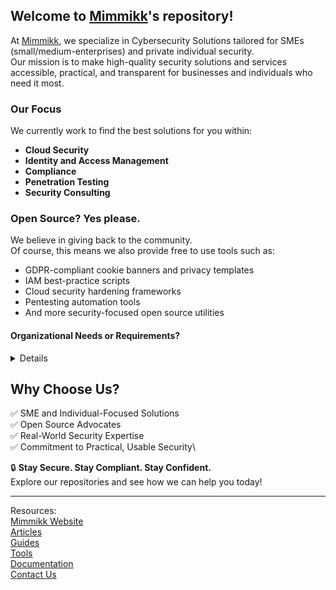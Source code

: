 ## Welcome to [Mimmikk](https://mimmikk.com/)'s repository!

At [Mimmikk](https://mimmikk.com/), we specialize in Cybersecurity Solutions tailored for SMEs (small/medium-enterprises) and private individual security.\
Our mission is to make high-quality security solutions and services accessible, practical, and transparent for businesses and individuals who need it most.

### Our Focus
We currently work to find the best solutions for you within:
- **Cloud Security**
- **Identity and Access Management**
- **Compliance**
- **Penetration Testing**
- **Security Consulting**

### Open Source? Yes please.
We believe in giving back to the community.\
Of course, this means we also provide free to use tools such as:
- GDPR-compliant cookie banners and privacy templates
- IAM best-practice scripts
- Cloud security hardening frameworks
- Pentesting automation tools
- And more security-focused open source utilities
#### Organizational Needs or Requirements?
<details>While these tools are free to use, we understand the reality of Business Operations and provide licensing to use them as you see fit.\
If you're in doubt or require a license to be able to use this please don't hesitate to contact us.

- What does a license include?
  - Direct Support
  - Feature requests
  - Environmental changes/requirements
  - Direct Point of Contact
- How much does this cost?
  - This depends on the size and scope of your organization and the tools used.
</details>



## Why Choose Us?
✅ SME and Individual-Focused Solutions\
✅ Open Source Advocates\
✅ Real-World Security Expertise\
✅ Commitment to Practical, Usable Security\



🔒 **Stay Secure. Stay Compliant. Stay Confident.**\
Explore our repositories and see how we can help you today!


---
Resources:\
[Mimmikk Website](https://mimmikk.com)\
[Articles](https://mimmikk.com/articles)\
[Guides](https://guides.mimmikk.com)\
[Tools](https://tools.mimmikk.com)\
[Documentation](https://documentation.mimmikk.com)\
[Contact Us](https://mimmikk.com/contact)
